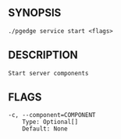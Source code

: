 ## SYNOPSIS
    ./pgedge service start <flags>
 
## DESCRIPTION
    Start server components
 
## FLAGS
    -c, --component=COMPONENT
        Type: Optional[]
        Default: None
